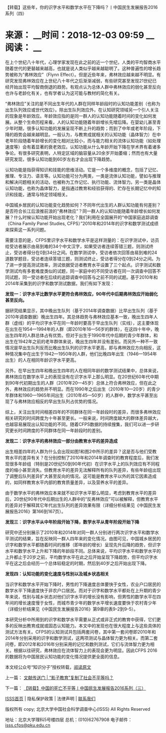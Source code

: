  【转载】这些年，你的识字水平和数学水平在下降吗？丨中国民生发展报告2016系列（四）

# 来源： __时间：2018-12-03 09:59 __阅读： __

在上个世纪八十年代，心理学家发现在此之前的近一个世纪，人类的平均智商水平随着世代的更替越来越高，也就是说人类似乎越来越聪明了。这种普遍性的增长趋势被称为“弗林效应”（Flynn
Effect）。但是近些年来，弗林效应越来越不明显。有研究发现弗林效应在上世纪八十年代之后渐渐减弱，有些研究甚至发现21世纪已经开始出现平均智商倒退的趋势。有观点认为总体人群中弗林效应的弱化甚至反向也许与老龄化有关，也有学者认为这可能与教材的简化有关。



“弗林效应”关注的是不同出生年代的人群在同样年龄段时的认知功能差别（也称为出生队列效应或世代效应）。除出生队列效应外，在认知研究领域另一个引人关注的现象是年龄效应。年龄效应指的是同一群人的认知功能随着时间的变化如何发展。从整个生命历程来看，人的认知功能随着年龄增长先增后降。在婴幼儿甚至青少年时期，很多认知功能的发展呈现不断上升的趋势；而到了中年或老年阶段，下降的趋势会越来越明显。一般认为，与教育成就相关的认知功能（晶体智力）在中老年阶段随着年龄增长的变化相对比较小，而与能力相关的流体认知功能（如处理速度等）会有着显著的衰老效应。认知功能从什么年龄开始下降在学术界有着诸多争论。有很多研究表明，人特定区域的脑容量从20余岁开始萎缩；然而也有大量研究发现，很多认知功能到60岁左右才会出现下降趋势。



认知功能是指获得知识和技能的思维活动。它是一个多维度的概念，包括了记忆、推理、专注力、语言等。认知功能可分为两类，一类是流体认知功能，譬如与推理和解决问题相关的活动，也被称为工作记忆、执行功能、流体智力。另一类是晶体认知功能，也称为晶体智力，是指通过教育和经验获得的、贮存在长期记忆中的知识和技能，通常与特定领域相关。



中国城乡居民的认知功能变化趋势如何？不同年代出生的人群认知功能有何差别？是否符合长江后浪推前浪的“弗林效应”？同一群人的认知功能随着年龄增长如何发展？什么时候认知功能开始出现老化？我们利用在全国展开的“中国家庭追踪调查（China
Family Panel Studies, CFPS）”2010年和2014年的识字和数学测试成绩来探索这一系列问题。



需要注意的是，CFPS里识字水平和数学水平是这样测量的：在识字测试中，访员给受访者展示由易到难的34个中文汉字，如果受访者连续答错三题，则测试终止，受访者得分在0到34分之间。在数学测试中，受访者依次回答由易到难的24道数学题目，受访者连续答错三题，则测试终止，受访者得分在0到24分之间。为了进一步提高测试效率，测试依据受访者教育水平设置了三个起点。识字测试和数学测试均有多套难度类似的试题，同一家庭中的不同受访者在同一次调查中回答不同试题，同一受访者在后续的追踪调查中回答与之前不同的试题。基于2010年和2014年采集到的识字和数学测试数据，我们有如下发现：



**发现一：识字水平比数学水平更符合弗林效应，90年代中后期弗林效应开始弱化甚至反向。**



据研究结果显示，其中晚出生队列（基于2014年调查数据）比早出生队列（基于2010年调查数据）晚出生四年。其总体趋势与弗林效应基本一致，晚出生四年人群（虚线）的平均识字水平在同一年龄时要高于早出生队列（实线），这主要体现在出生在1954—1994年的人群（即2010年16—56岁的群体），在这四十年中，晚出生四年的人群总体占有优势。但对于出生于1990年代中后期的青少年群体，和出生在1942年之前的老年群体来说，晚出生四年并没有差别。而另外一种不一致情况是早出生队列反而比晚出生队列的识字水平更高，即与弗林效应方向相反，这种情况集中在出生于1942—1950年的人群，他们比晚四年出生（1946—1954年出生）的人在相同年龄识字水平更高。



另外，在早出生四年和晚出生四年的人在相同年龄的数学测试结果中，总体来说，弗林效应在数学水平上的表现没有在识字水平上那么明显。在20世纪60年代中期到90年代初期出生的人群（2010年20—45岁）总体上符合弗林效应，但在此之外，弗林效应的趋势并不明显。而在1990年之后出生（2010年10—20岁）的青少年群体和1960—1965年间出生（2010年45—50岁）的人群中，数学水平甚至出现了与弗林效应相反的早出生队列占优势的情况。



综上，关注出生时间相差四年的不同群体在同一年龄段时的差异，而很多弗林效应相关研究的时间跨度为十年甚至更长。一般来说，时间跨度越大的群体差异越大，也越容易展现出认知功能的不同。随着CFPS数据的持续搜集，我们可以进一步研究更长时间跨度的不同群体在同一年龄段时的差别。



**发现二：识字水平的弗林效应一部分由教育水平的差异造成**



出生相差四年的人群为什么会出现如图1和图2中所示的差异？这是否与他们受教育水平的差异有关？在分别控制了2010年和2014年调查时的教育程度后，我们发现很多年龄组（特别是20世纪50到90年代初）在识字水平上的队列效应有不同程度的缩小甚至消失。但教育水平的差异无法解释所有的队列差异，有些年龄组出现了调整后队列差异扩大甚至反向的情况。这可能是教育水平以外的其它因素造成的，如同样教育水平内部的教育质量差异，以及营养水平的差异。



由于数学水平的弗林效应本来就不如识字水平那么明显，考虑到教育水平的差异后，20世纪90年代中后期出生的人群中的“反弗林效应”可以被解释，但教育水平的差异对于解释其它年代出生队列的差异效果有限（详细分析结果见《中国民生发展报告2016》第166到167页）。



**发现三：识字水平从中年阶段开始下降，数学水平从青年阶段开始下降**



研究中还分别展示了2010年和2014年对同一群人分别进行两次识字水平和数学水平测试的结果，旨在反映同一群人四年来的变化情况。由图可见，中国城乡居民的识字和数学水平都随着时间的推移（即年龄的增长）呈现先升后降的趋势，但识字水平和数学水平上升和下降的年龄段不同。总体来说，平均识字水平和数学水平的上升都止于20岁之前，平均数学水平在此之后开始呈现下降趋势，但平均识字水平在这之后会经历一个总体较稳定的时期，然后到40岁之后开始出现下降。



**发现四：认知功能的变化速度与性别以及城乡状态相关**



当识字和数学水平开始下降时，男性的下降速度总体要快于女性，农业户口居民的数学水平下降速度快于非农户口居民。而对于识字和数学水平都处在上升期的青少年来说，性别与城乡状态对他们识字水平的增长没有影响，但男性的数学水平在四年间的增长速度慢于女性，而城市青少年的数学水平增长速度要快于农村青少年（详细分析结果见《中国民生发展报告2016》第9章的表9-2到9-5）。



本研究分析中所用到的识字和数学水平需要从正式或非正式的教育中获得，它们更多的反映出教育成就或固态认知能力。本文中的发现也在很大程度上与这些具体的测试方法有关。CFPS的认知测试共包括两套问卷，其中第一套问卷即2010年和2014年分别采用的识字和数学测试，这两项测试与晶体智力更为相关。而第二套问卷，即2012年和2016年分别采用的记忆和数列测试，它们与流体智力更为相关。根据以往研究，弗林效应在流体智力上的表现会更为明显。因此CFPS
2016的数据将为中国居民认知功能的变化情况提供更全面的信息。



本文经公众号“知识分子”授权转载，[阅读原文](https://mp.weixin.qq.com/s/6jUmQuTcXk4VUM_zJ0i72g)



上一篇： [文献传送门 | “影子教育”复制了社会不平等吗？](1295918.htm)

下一篇： [【转载】中国的死亡不平等丨中国民生发展报告2016系列（三）](1295921.htm)

[ISSS首页](http://www.isss.pku.edu.cn/) | 隐私保护政策 | 法律声明 |
[联系我们](../../lxwm/index.htm)

版权所有 copy; 北京大学中国社会科学调查中心(ISSS) All Rights Reserved

地址：北京大学理科5号楼四层 总机：(010)62767908 电子邮件：isss.cfps@pku.edu.cn


